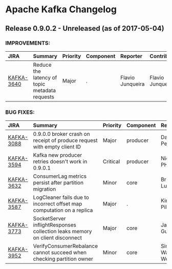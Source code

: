 
<!---
# Licensed to the Apache Software Foundation (ASF) under one
# or more contributor license agreements.  See the NOTICE file
# distributed with this work for additional information
# regarding copyright ownership.  The ASF licenses this file
# to you under the Apache License, Version 2.0 (the
# "License"); you may not use this file except in compliance
# with the License.  You may obtain a copy of the License at
#
#     http://www.apache.org/licenses/LICENSE-2.0
#
# Unless required by applicable law or agreed to in writing, software
# distributed under the License is distributed on an "AS IS" BASIS,
# WITHOUT WARRANTIES OR CONDITIONS OF ANY KIND, either express or implied.
# See the License for the specific language governing permissions and
# limitations under the License.
-->
# Apache Kafka Changelog

## Release 0.9.0.2 - Unreleased (as of 2017-05-04)



### IMPROVEMENTS:

| JIRA | Summary | Priority | Component | Reporter | Contributor |
|:---- |:---- | :--- |:---- |:---- |:---- |
| [KAFKA-3640](https://issues.apache.org/jira/browse/KAFKA-3640) | Reduce the latency of topic metadata requests |  Major | . | Flavio Junqueira | Flavio Junqueira |


### BUG FIXES:

| JIRA | Summary | Priority | Component | Reporter | Contributor |
|:---- |:---- | :--- |:---- |:---- |:---- |
| [KAFKA-3088](https://issues.apache.org/jira/browse/KAFKA-3088) | 0.9.0.0 broker crash on receipt of produce request with empty client ID |  Major | producer | Dave Peterson | Grant Henke |
| [KAFKA-3594](https://issues.apache.org/jira/browse/KAFKA-3594) | Kafka new producer retries doesn\'t work in 0.9.0.1 |  Critical | producer | Nicolas PHUNG | Manikumar |
| [KAFKA-3632](https://issues.apache.org/jira/browse/KAFKA-3632) | ConsumerLag metrics persist after partition migration |  Minor | core | Brian Lueck | Jason Gustafson |
| [KAFKA-3587](https://issues.apache.org/jira/browse/KAFKA-3587) | LogCleaner fails due to incorrect offset map computation on a replica |  Major | . | Kiran Pillarisetty | Edoardo Comar |
| [KAFKA-3773](https://issues.apache.org/jira/browse/KAFKA-3773) | SocketServer inflightResponses collection leaks memory on client disconnect |  Major | core | Jason Gustafson | Jason Gustafson |
| [KAFKA-3952](https://issues.apache.org/jira/browse/KAFKA-3952) | VerifyConsumerRebalance cannot succeed when checking partition owner |  Minor | core | Simon Wan Wenli | Simon Wan Wenli |


